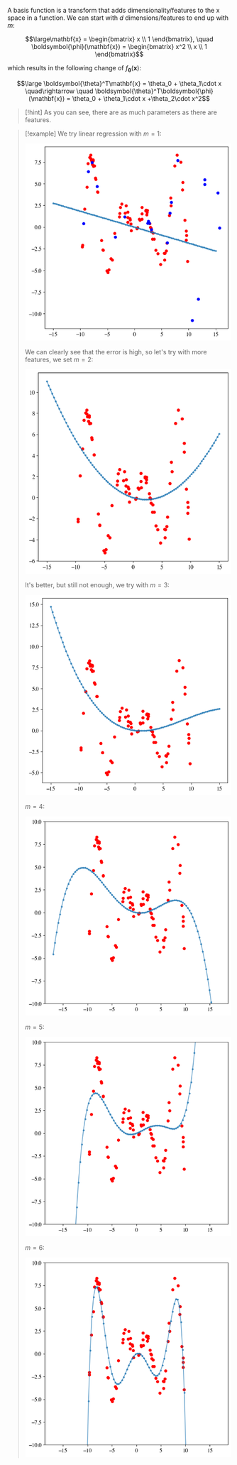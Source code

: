 A basis function is a transform that adds dimensionality/features to the x space in a function.
We can start with $d$ dimensions/features to end up with $m$:

$$\large\mathbf{x} = 
\begin{bmatrix}
x \\ 1
\end{bmatrix}, \quad \boldsymbol{\phi}(\mathbf{x}) =
\begin{bmatrix}
x^2 \\ x \\ 1
\end{bmatrix}$$

which results in the following change of $f_{\boldsymbol{\theta}}(\mathbf{x})$:

$$\large \boldsymbol{\theta}^T\mathbf{x} = 
\theta_0  + \theta_1\cdot x
\quad\rightarrow \quad 
\boldsymbol{\theta}^T\boldsymbol{\phi}(\mathbf{x}) = 
\theta_0  + \theta_1\cdot x +\theta_2\cdot x^2$$

> [!hint]
> As you can see, there are as much parameters as there are features.

> [!example]
> We try linear regression with $m = 1$:
> 
> ![](../z_images/Pasted%20image%2020230531092032.png)
> 
> We can clearly see that the error is high, so let's try with more features, we set $m=2$:
> 
> ![](../z_images/Pasted%20image%2020230531092552.png)
> 
> It's better, but still not enough, we try with $m=3$:
> 
> ![](../z_images/Pasted%20image%2020230531092757.png)
> 
> $m=4$:
> 
> ![](../z_images/Pasted%20image%2020230531092826.png)
> 
> $m=5$:
> 
> ![](../z_images/Pasted%20image%2020230531092849.png)
> 
> $m=6$:
> 
> ![](../z_images/Pasted%20image%2020230531092902.png)
> 
> 




